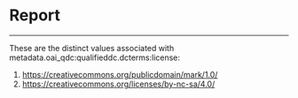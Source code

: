 # Report
---
These are the distinct values associated with metadata.oai_qdc:qualifieddc.dcterms:license:

1. https://creativecommons.org/publicdomain/mark/1.0/
2. https://creativecommons.org/licenses/by-nc-sa/4.0/
